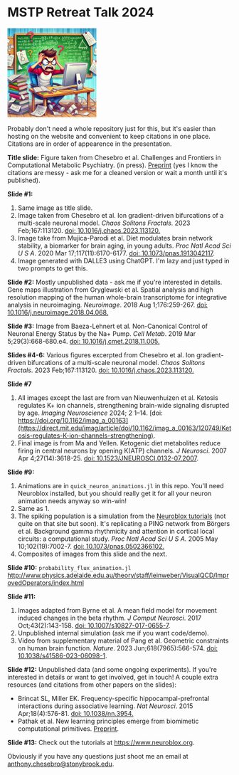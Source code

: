 # MSTP Retreat Talk 2024

<img src="hate_math_dalle3.webp" alt="Dont' feel like this - download Neuroblox!" width="200"/>

Probably don't need a whole repository just for this, but it's easier than hosting on the website and convenient to keep citations in one place. Citations are in order of appearence in the presentation.

**Title slide:** Figure taken from Chesebro et al. Challenges and Frontiers in Computational Metabolic Psychiatry. (in press). [Preprint](https://www.cambridge.org/engage/coe/article-details/66b531f95101a2ffa89ec0ff) (yes I know the citations are messy - ask me for a cleaned version or wait a month until it's published).

**Slide #1:**
1. Same image as title slide.
2. Image taken from Chesebro et al. Ion gradient-driven bifurcations of a multi-scale neuronal model. _Chaos Solitons Fractals_. 2023 Feb;167:113120. [doi: 10.1016/j.chaos.2023.113120.](https://pubmed.ncbi.nlm.nih.gov/37662556/)
3. Image take from Mujica-Parodi et al. Diet modulates brain network stability, a biomarker for brain aging, in young adults. _Proc Natl Acad Sci U S A_. 2020 Mar 17;117(11):6170-6177. [doi: 10.1073/pnas.1913042117](https://www.pnas.org/doi/abs/10.1073/pnas.1913042117?url_ver=Z39.88-2003&rfr_id=ori:rid:crossref.org&rfr_dat=cr_pub%20%200pubmed). 
4. Image generated with DALLE3 using ChatGPT. I'm lazy and just typed in two prompts to get this.

**Slide #2:** Mostly unpublished data - ask me if you're interested in details. Gene maps illustration from Gryglewski et al. Spatial analysis and high resolution mapping of the human whole-brain transcriptome for integrative analysis in neuroimaging. _Neuroimage_. 2018 Aug 1;176:259-267. [doi: 10.1016/j.neuroimage.2018.04.068.](https://www.sciencedirect.com/science/article/abs/pii/S1053811918303884?via%3Dihub)

**Slide #3:** Image from Baeza-Lehnert et al. Non-Canonical Control of Neuronal Energy Status by the Na+ Pump. _Cell Metab_. 2019 Mar 5;29(3):668-680.e4. [doi: 10.1016/j.cmet.2018.11.005.](https://www.cell.com/cell-metabolism/fulltext/S1550-4131(18)30682-X?_returnURL=https%3A%2F%2Flinkinghub.elsevier.com%2Fretrieve%2Fpii%2FS155041311830682X%3Fshowall%3Dtrue)

**Slides #4-6:** Various figures excerpted from Chesebro et al. Ion gradient-driven bifurcations of a multi-scale neuronal model. _Chaos Solitons Fractals_. 2023 Feb;167:113120. [doi: 10.1016/j.chaos.2023.113120.](https://pubmed.ncbi.nlm.nih.gov/37662556/)

**Slide #7** 
1. All images except the last are from van Nieuwenhuizen et al. Ketosis regulates K+ ion channels, strengthening brain-wide signaling disrupted by age. _Imaging Neuroscience_ 2024; 2 1–14. [doi: https://doi.org/10.1162/imag_a_00163](https://direct.mit.edu/imag/article/doi/10.1162/imag_a_00163/120749/Ketosis-regulates-K-ion-channels-strengthening).
2. Final image is from Ma and Yellen. Ketogenic diet metabolites reduce firing in central neurons by opening K(ATP) channels. _J Neurosci_. 2007 Apr 4;27(14):3618-25. [doi: 10.1523/JNEUROSCI.0132-07.2007](https://www.ncbi.nlm.nih.gov/pmc/articles/PMC6672398/).

**Slide #9:** 
1. Animations are in `quick_neuron_animations.jl` in this repo. You'll need Neuroblox installed, but you should really get it for all your neuron animation needs anyway so win-win!
2. Same as 1.
3. The spiking population is a simulation from the [Neuroblox tutorials](https://neuroblox.github.io/NeurobloxDocsHost/dev/) (not quite on that site but soon). It's replicating a PING network from Börgers et al. Background gamma rhythmicity and attention in cortical local circuits: a computational study. _Proc Natl Acad Sci U S A._ 2005 May 10;102(19):7002-7. [doi: 10.1073/pnas.0502366102.](https://www.pnas.org/doi/10.1073/pnas.0502366102?url_ver=Z39.88-2003&rfr_id=ori:rid:crossref.org&rfr_dat=cr_pub%20%200pubmed)
4. Composites of images from this slide and the next.

**Slide #10:** `probability_flux_animation.jl` http://www.physics.adelaide.edu.au/theory/staff/leinweber/VisualQCD/ImprovedOperators/index.html

**Slide #11:** 
1. Images adapted from Byrne et al. A mean field model for movement induced changes in the beta rhythm. _J Comput Neurosci_. 2017 Oct;43(2):143-158. [doi: 10.1007/s10827-017-0655-7](https://www.ncbi.nlm.nih.gov/pmc/articles/PMC5585324/).
2. Unpublished internal simulation (ask me if you want code/demo).
3. Video from supplementary material of Pang et al. Geometric constraints on human brain function. _Nature_. 2023 Jun;618(7965):566-574. [doi: 10.1038/s41586-023-06098-1](https://www.ncbi.nlm.nih.gov/pmc/articles/PMC10266981/).

**Slide #12:** Unpublished data (and some ongoing experiments). If you're interested in details or want to get involved, get in touch! A couple extra resources (and citations from other papers on the slides):
* Brincat SL, Miller EK. Frequency-specific hippocampal-prefrontal interactions during associative learning. _Nat Neurosci_. 2015 Apr;18(4):576-81. [doi: 10.1038/nn.3954.](https://www.ncbi.nlm.nih.gov/pmc/articles/PMC4444366/)
* Pathak et al. New learning principles emerge from biomimetic computational primitives. [Preprint](https://www.biorxiv.org/content/10.1101/2023.11.06.565902v3). 

**Slide #13:** Check out the tutorials at https://www.neuroblox.org.

Obviously if you have any questions just shoot me an email at anthony.chesebro@stonybrook.edu.
